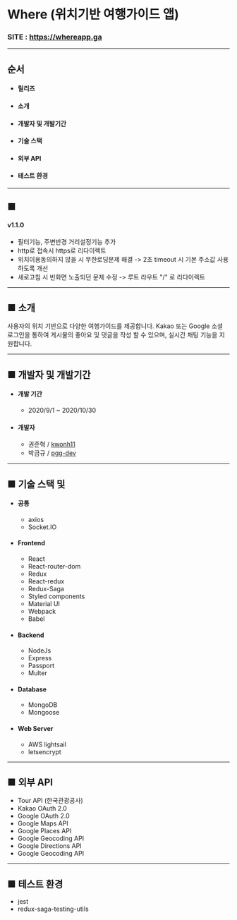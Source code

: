 # Where (위치기반 여행가이드 앱)

### SITE : https://whereapp.ga

---

## 순서
- #### 릴리즈
- #### 소개
- #### 개발자 및 개발기간
- #### 기술 스택
- #### 외부 API
- #### 테스트 환경

---

## ■ 
####  v1.1.0
- 필터기능, 주변반경 거리설정기능 추가
- http로 접속시 https로 리다이렉트
- 위치이용동의하지 않을 시 무한로딩문제 해결 -> 2초 timeout 시 기본 주소값 사용 하도록 개선
- 새로고침 시 빈화면 노출되던 문제 수정 -> 루트 라우트 "/" 로 리다이렉트

---

## ■ 소개

사용자의 위치 기반으로 다양한 여행가이드를 제공합니다. Kakao 또는 Google 소셜 로그인을 통하여 게시물의 좋아요 및 댓글을 작성 할 수 있으며, 실시간 채팅 기능을 지원합니다.

---

## ■ 개발자 및 개발기간

- #### 개발 기간

  - 2020/9/1 ~ 2020/10/30

- #### 개발자

  - 권준혁 / [kwonh11](https://github.com/kwonh11)
  - 박금규 / [pgg-dev](https://github.com/pgg-dev)

---

## ■ 기술 스택 및 

- #### 공통

  - axios
  - Socket.IO

- #### Frontend

  - React
  - React-router-dom
  - Redux
  - React-redux
  - Redux-Saga
  - Styled components
  - Material UI
  - Webpack
  - Babel

- #### Backend

  - NodeJs
  - Express
  - Passport
  - Multer

- #### Database

  - MongoDB
  - Mongoose

- #### Web Server
  - AWS lightsail
  - letsencrypt

---

## ■ 외부 API

- Tour API (한국관광공사)
- Kakao OAuth 2.0
- Google OAuth 2.0
- Google Maps API
- Google Places API
- Google Geocoding API
- Google Directions API
- Google Geocoding API

---

## ■ 테스트 환경

- jest
- redux-saga-testing-utils
